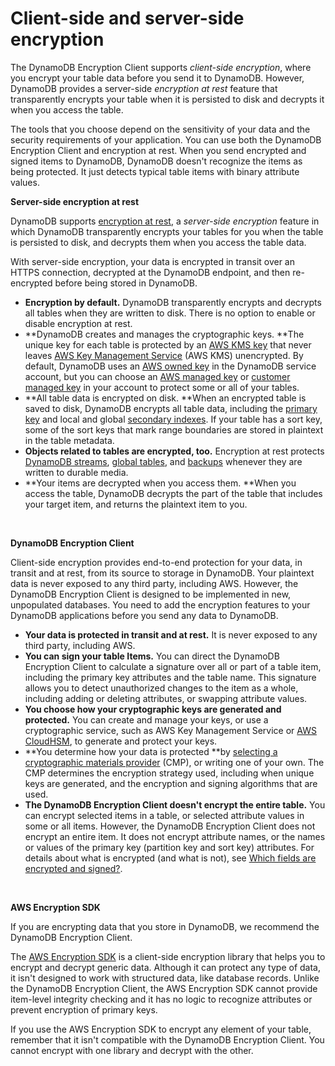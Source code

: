 # Client\-side and server\-side encryption<a name="client-server-side"></a>

The DynamoDB Encryption Client supports *client\-side encryption*, where you encrypt your table data before you send it to DynamoDB\. However, DynamoDB provides a server\-side *encryption at rest* feature that transparently encrypts your table when it is persisted to disk and decrypts it when you access the table\. 

The tools that you choose depend on the sensitivity of your data and the security requirements of your application\. You can use both the DynamoDB Encryption Client and encryption at rest\. When you send encrypted and signed items to DynamoDB, DynamoDB doesn't recognize the items as being protected\. It just detects typical table items with binary attribute values\. 

**Server\-side encryption at rest**

DynamoDB supports [encryption at rest](https://docs.aws.amazon.com/amazondynamodb/latest/developerguide/EncryptionAtRest.html), a *server\-side encryption* feature in which DynamoDB transparently encrypts your tables for you when the table is persisted to disk, and decrypts them when you access the table data\. 

With server\-side encryption, your data is encrypted in transit over an HTTPS connection, decrypted at the DynamoDB endpoint, and then re\-encrypted before being stored in DynamoDB\.
+ **Encryption by default\.** DynamoDB transparently encrypts and decrypts all tables when they are written to disk\. There is no option to enable or disable encryption at rest\. 
+ **DynamoDB creates and manages the cryptographic keys\. **The unique key for each table is protected by an [AWS KMS key](https://docs.aws.amazon.com/kms/latest/developerguide/concepts.html#master_keys) that never leaves [AWS Key Management Service](https://docs.aws.amazon.com/kms/latest/developerguide/) \(AWS KMS\) unencrypted\. By default, DynamoDB uses an [AWS owned key](https://docs.aws.amazon.com/kms/latest/developerguide/concepts.html#aws-owned-cmk) in the DynamoDB service account, but you can choose an [AWS managed key](https://docs.aws.amazon.com/kms/latest/developerguide/concepts.html#aws-managed-cmk) or [customer managed key](https://docs.aws.amazon.com/kms/latest/developerguide/concepts.html#customer-cmk) in your account to protect some or all of your tables\.
+ **All table data is encrypted on disk\. **When an encrypted table is saved to disk, DynamoDB encrypts all table data, including the [primary key](https://docs.aws.amazon.com/amazondynamodb/latest/developerguide/HowItWorks.CoreComponents.html#HowItWorks.CoreComponents.PrimaryKey) and local and global [secondary indexes](https://docs.aws.amazon.com/amazondynamodb/latest/developerguide/HowItWorks.CoreComponents.html#HowItWorks.CoreComponents.SecondaryIndexes)\. If your table has a sort key, some of the sort keys that mark range boundaries are stored in plaintext in the table metadata\.
+ **Objects related to tables are encrypted, too\.** Encryption at rest protects [DynamoDB streams](https://docs.aws.amazon.com/amazondynamodb/latest/developerguide/Streams.html), [global tables](https://docs.aws.amazon.com/amazondynamodb/latest/developerguide/GlobalTables.html), and [backups](https://docs.aws.amazon.com/amazondynamodb/latest/developerguide/BackupRestore.html) whenever they are written to durable media\.
+ **Your items are decrypted when you access them\. **When you access the table, DynamoDB decrypts the part of the table that includes your target item, and returns the plaintext item to you\.

 

**DynamoDB Encryption Client**

Client\-side encryption provides end\-to\-end protection for your data, in transit and at rest, from its source to storage in DynamoDB\. Your plaintext data is never exposed to any third party, including AWS\. However, the DynamoDB Encryption Client is designed to be implemented in new, unpopulated databases\. You need to add the encryption features to your DynamoDB applications before you send any data to DynamoDB\.
+ **Your data is protected in transit and at rest\.** It is never exposed to any third party, including AWS\.
+ **You can sign your table Items\.** You can direct the DynamoDB Encryption Client to calculate a signature over all or part of a table item, including the primary key attributes and the table name\. This signature allows you to detect unauthorized changes to the item as a whole, including adding or deleting attributes, or swapping attribute values\.
+ **You choose how your cryptographic keys are generated and protected\.** You can create and manage your keys, or use a cryptographic service, such as AWS Key Management Service or [AWS CloudHSM](https://docs.aws.amazon.com/cloudhsm/latest/userguide/), to generate and protect your keys\.
+ **You determine how your data is protected **by [selecting a cryptographic materials provider](crypto-materials-providers.md) \(CMP\), or writing one of your own\. The CMP determines the encryption strategy used, including when unique keys are generated, and the encryption and signing algorithms that are used\.
+ **The DynamoDB Encryption Client doesn't encrypt the entire table\.** You can encrypt selected items in a table, or selected attribute values in some or all items\. However, the DynamoDB Encryption Client does not encrypt an entire item\. It does not encrypt attribute names, or the names or values of the primary key \(partition key and sort key\) attributes\. For details about what is encrypted \(and what is not\), see [Which fields are encrypted and signed?](encrypted-and-signed.md)\.

 

**AWS Encryption SDK**

If you are encrypting data that you store in DynamoDB, we recommend the DynamoDB Encryption Client\. 

The [AWS Encryption SDK](https://docs.aws.amazon.com/encryption-sdk/latest/developer-guide/) is a client\-side encryption library that helps you to encrypt and decrypt generic data\. Although it can protect any type of data, it isn't designed to work with structured data, like database records\. Unlike the DynamoDB Encryption Client, the AWS Encryption SDK cannot provide item\-level integrity checking and it has no logic to recognize attributes or prevent encryption of primary keys\.

If you use the AWS Encryption SDK to encrypt any element of your table, remember that it isn't compatible with the DynamoDB Encryption Client\. You cannot encrypt with one library and decrypt with the other\.